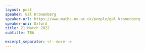 ```yaml
---
layout: post
speaker: Gal Kronenberg
speaker-url: https://www.maths.ox.ac.uk/people/gal.kronenberg
speaker-uni: Oxford
title: 21 March 2022
subtitle: TBA

excerpt_separator: <!--more-->
---
```


<!--more-->
